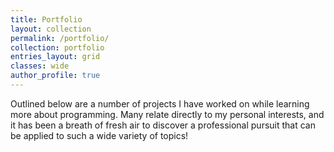 ```yaml
---
title: Portfolio
layout: collection
permalink: /portfolio/
collection: portfolio
entries_layout: grid
classes: wide
author_profile: true
---
```


Outlined below are a number of projects I have worked on while learning more about programming. Many relate directly to my personal interests, and it has been a breath of fresh air to discover a professional pursuit that can be applied to such a wide variety of topics!